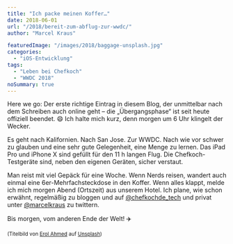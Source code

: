 ```yaml
---
title: "Ich packe meinen Koffer…"
date: 2018-06-01
url: "/2018/bereit-zum-abflug-zur-wwdc/"
author: "Marcel Kraus"

featuredImage: "/images/2018/baggage-unsplash.jpg"
categories:
  - "iOS-Entwicklung"
tags:
  - "Leben bei Chefkoch"
  - "WWDC 2018"
noSummary: true
---
```


Here we go: Der erste richtige Eintrag in diesem Blog, der unmittelbar nach dem Schreiben auch online geht – die „Übergangsphase“ ist seit heute offiziell beendet. 😄 Ich halte mich kurz, denn morgen um 6 Uhr klingelt der Wecker.

Es geht nach Kalifornien. Nach San Jose. Zur WWDC. Nach wie vor schwer zu glauben und eine sehr gute Gelegenheit, eine Menge zu lernen. Das iPad Pro und iPhone X sind gefüllt für den 11 h langen Flug. Die Chefkoch-Testgeräte sind, neben den eigenen Geräten, sicher verstaut.

Man reist mit viel Gepäck für eine Woche. Wenn Nerds reisen, wandert auch einmal eine 6er-Mehrfachsteckdose in den Koffer. Wenn alles klappt, melde ich mich morgen Abend (Ortszeit) aus unserem Hotel. Ich plane, wie schon erwähnt, regelmäßig zu bloggen und auf [@chefkochde_tech](https://www.twitter.com/chefkochde_tech) und privat unter [@marcelkraus](https://www.twitter.com/marcelkraus) zu twittern.

Bis morgen, vom anderen Ende der Welt! ✈️

<small>(Titelbild von [Erol Ahmed](https://unsplash.com/photos/9XiN0r2NWSM?utm_source=unsplash&utm_medium=referral&utm_content=creditCopyText) auf [Unsplash](https://unsplash.com/search/photos/sunrise?utm_source=unsplash&utm_medium=referral&utm_content=creditCopyText))</small>
